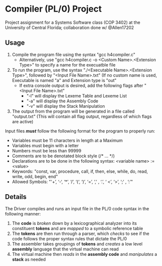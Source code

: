 # Compiler (PL/0) Project
Project assignment for a Systems Software class (COP 3402) at the University of Central Florida; collaboration done w/ @Allen17202

## Usage
1. Compile the program file using the syntax "gcc h4compiler.c"
    - Alternatively, use "gcc h4compiler.c -o \<Custom Name\>.\<Extension Type\>" to specify a name for the execuatble file
2. To run the program, use the syntax "./\<Executable Name\>.\<Extension Type\>", followed by "\<Input File Name\>.txt" (If no custom name is used, Executable is named "a" and Extension type is "out"
    - If extra console output is desired, add the following flags after "\<Input File Name\>.txt"
        - "-l" will display the Lexeme Table and Lexeme List
        - "-a" will display the Assembly Code
        - "-v" will display the Stack Manipulation
3. The output from the program will be generated in a file called "output.txt" (This will contain all flag output, regardless of which flags are active)

Input files ***must*** follow the following format for the program to properly run:
  * Variables must be 11 characters in length at a Maximum
  * Variables must begin with a letter
  * Numbers must be less than 99999
  * Comments are to be denotated block style (/\* ... \*/)
  * Declarations are to be done in the following syntax: \<variable name\> := \<value\>
  * Keywords: "const, var, procedure, call, if, then, else, while, do, read, write, odd, begin, end"
  * Allowed Symbols: "'+’, ‘-‘, ‘*’, ‘/’, ‘(‘, ‘)’, ‘=’, ’,’ , ‘.’, ‘ <’, ‘>’, ‘;’ , ’:’"
  
## Details
The Driver compiles and runs an input file in the PL/0 code syntax in the following manner:

1. The **code** is *broken* down by a lexicographical analyzer into its constituent **tokens** and are *mapped* to a symbolic reference table
2. The **tokens** are then run through a parser, which *checks* to see if the code follows the proper syntax rules that dictate the PL/0
3. The assembler takes groupings of **tokens** and *creates* a low level **assembly** language that the virtual machine can read
4. The virtual machine then *reads* in the **assembly code** and *manipulates* a **stack** as needed
